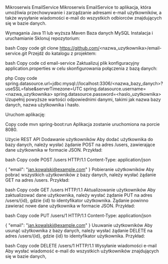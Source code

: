 Mikroserwis EmailService
Mikroserwis EmailService to aplikacja, która umożliwia przechowywanie i zarządzanie adresami e-mail użytkowników, a także wysyłanie wiadomości e-mail do wszystkich odbiorców znajdujących się w bazie danych.

Wymagania
Java 11 lub wyższa
Maven
Baza danych MySQL
Instalacja i uruchamianie
Sklonuj repozytorium:

bash
Copy code
git clone https://github.com/<nazwa_uzytkownika>/email-service.git
Przejdź do katalogu z projektem:

bash
Copy code
cd email-service
Zaktualizuj plik konfiguracyjny application.properties w celu skonfigurowania połączenia z bazą danych:

php
Copy code
spring.datasource.url=jdbc:mysql://localhost:3306/<nazwa_bazy_danych>?useSSL=false&serverTimezone=UTC
spring.datasource.username=<nazwa_uzytkownika>
spring.datasource.password=<haslo_uzytkownika>
Uzupełnij powyższe wartości odpowiednimi danymi, takimi jak nazwa bazy danych, nazwa użytkownika i hasło.

Uruchom aplikację:

Copy code
mvn spring-boot:run
Aplikacja zostanie uruchomiona na porcie 8080.

Użycie
REST API
Dodawanie użytkowników
Aby dodać użytkownika do bazy danych, należy wysłać żądanie POST na adres /users, zawierające dane użytkownika w formacie JSON. Przykład:

bash
Copy code
POST /users HTTP/1.1
Content-Type: application/json

{
    "email": "jan.kowalski@example.com"
}
Pobieranie użytkowników
Aby pobrać wszystkich użytkowników z bazy danych, należy wysłać żądanie GET na adres /users. Przykład:

bash
Copy code
GET /users HTTP/1.1
Aktualizowanie użytkowników
Aby zaktualizować dane użytkownika, należy wysłać żądanie PUT na adres /users/{id}, gdzie {id} to identyfikator użytkownika. Żądanie powinno zawierać nowe dane użytkownika w formacie JSON. Przykład:

bash
Copy code
PUT /users/1 HTTP/1.1
Content-Type: application/json

{
    "email": "jan.kowalski@example.com"
}
Usuwanie użytkowników
Aby usunąć użytkownika z bazy danych, należy wysłać żądanie DELETE na adres /users/{id}, gdzie {id} to identyfikator użytkownika. Przykład:

bash
Copy code
DELETE /users/1 HTTP/1.1
Wysyłanie wiadomości e-mail
Aby wysłać wiadomość e-mail do wszystkich użytkowników znajdujących się w bazie danych,
